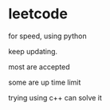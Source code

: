 # leetcode
for speed, using python

keep updating.

most are accepted

some are up time limit

trying using c++ can solve it
